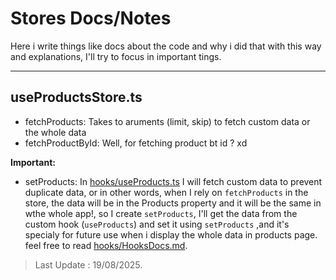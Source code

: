 # Stores Docs/Notes

Here i write things like docs about the code and why i did that with this way and explanations, I'll try to focus in important tings.

---

## useProductsStore.ts

- fetchProducts: Takes to aruments (limit, skip) to fetch custom data or the whole data
- fetchProductById: Well, for fetching product bt id ? xd

**Important:**

- setProducts: In [hooks/useProducts.ts](../hooks/useProducts.ts) I will fetch custom data to prevent duplicate data, or in other words, when I rely on `fetchProducts` in the store, the data will be in the Products property and it will be the same in wthe whole app!, so I create `setProducts`, I'll get the data from the custom hook (`useProducts`) and set it using `setProducts` ,and it's specialy for future use when i display the whole data in products page.
  feel free to read [hooks/HooksDocs.md](../hooks//HooksDocs.md).

> Last Update : 19/08/2025.
